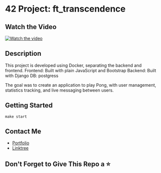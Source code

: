 # 42 Project: ft_transcendence

## Watch the Video
[![Watch the video](https://andreianghi.ddns.net/Assets/img/progetti/Screenshot_91.png)](https://andreianghi.ddns.net/Assets/img/progetti/ft_trans.mp4)

## Description
This project is developed using Docker, separating the backend and frontend.
Frontend: Built with plain JavaScript and Bootstrap
Backend: Built with Django
DB: postgress

The goal was to create an application to play Pong, with user management, statistics tracking, and live messaging between users.

## Getting Started
```
make start
```

## Contact Me
- [Portfolio](https://andreianghi.ddns.net)
- [Linktree](https://socialandreianghi.ddns.net)

## Don't Forget to Give This Repo a ⭐